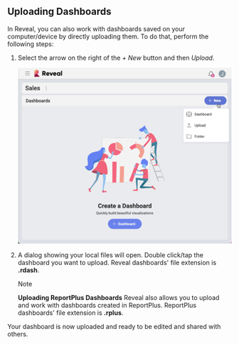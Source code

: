 ## Uploading Dashboards

In Reveal, you can also work with dashboards saved on your computer/device by directly uploading them. To do that, perform the following steps:

1.  Select the arrow on the right of the *+ New* button and then *Upload*.

    <img src="images/upload-create-folder-menu.png" alt="Upload option" class="responsive-img"/>

2.  A dialog showing your local files will open. Double click/tap the
    dashboard you want to upload. Reveal dashboards' file extension is
    **.rdash**.
    >[!NOTE]
    >**Uploading ReportPlus Dashboards** Reveal also allows you to upload and work with dashboards created in ReportPlus. ReportPlus dashboards' file extension is **.rplus**.

Your dashboard is now uploaded and ready to be edited and shared with others.
